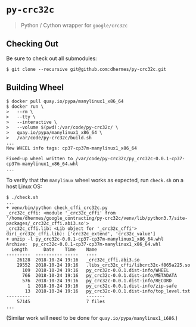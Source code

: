 # `py-crc32c`

> Python / Cython wrapper for `google/crc32c`

## Checking Out

Be sure to check out all submodules:

```
$ git clone --recursive git@github.com:dhermes/py-crc32c.git
```

## Building Wheel

```
$ docker pull quay.io/pypa/manylinux1_x86_64
$ docker run \
>   --rm \
>   --tty \
>   --interactive \
>   --volume $(pwd):/var/code/py-crc32c/ \
>   quay.io/pypa/manylinux1_x86_64 \
>   /var/code/py-crc32c/build.sh
...
New WHEEL info tags: cp37-cp37m-manylinux1_x86_64

Fixed-up wheel written to /var/code/py-crc32c/py_crc32c-0.0.1-cp37-cp37m-manylinux1_x86_64.whl
...
```

To verify that the `manylinux` wheel works as expected,
run `check.sh` on a host Linux OS:

```
$ ./check.sh
...
+ venv/bin/python check_cffi_crc32c.py
_crc32c_cffi: <module '_crc32c_cffi' from '/home/dhermes/google_contracting/py-crc32c/venv/lib/python3.7/site-packages/_crc32c_cffi.abi3.so'>
_crc32c_cffi.lib: <Lib object for '_crc32c_cffi'>
dir(_crc32c_cffi.lib): ['crc32c_extend', 'crc32c_value']
+ unzip -l py_crc32c-0.0.1-cp37-cp37m-manylinux1_x86_64.whl
Archive:  py_crc32c-0.0.1-cp37-cp37m-manylinux1_x86_64.whl
  Length      Date    Time    Name
---------  ---------- -----   ----
    26128  2018-10-24 19:16   _crc32c_cffi.abi3.so
    29552  2018-10-24 19:16   .libs_crc32c_cffi/libcrc32c-f865a225.so
      109  2018-10-24 19:16   py_crc32c-0.0.1.dist-info/WHEEL
      766  2018-10-24 19:16   py_crc32c-0.0.1.dist-info/METADATA
      576  2018-10-24 19:16   py_crc32c-0.0.1.dist-info/RECORD
        1  2018-10-24 19:16   py_crc32c-0.0.1.dist-info/zip-safe
       13  2018-10-24 19:16   py_crc32c-0.0.1.dist-info/top_level.txt
---------                     -------
    57145                     7 files
...
```

(Similar work will need to be done for `quay.io/pypa/manylinux1_i686`.)
